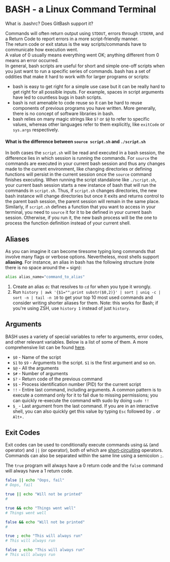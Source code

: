 # BASH - a Linux Command Terminal  

What is .bashrc? Does GitBash support it?  

Commands will often return output using `STDOUT`, errors through `STDERR`, and a Return Code to report errors in a more script-friendly manner.  
The return code or exit status is the way scripts/commands have to communicate how execution went.  
A value of 0 usually means everything went OK; anything different from 0 means an error occurred.  
In general, bash scripts are useful for short and simple one-off scripts when you just want to run a specific series of commands. bash has a set of oddities that make it hard to work with for larger programs or scripts:

- bash is easy to get right for a simple use case but it can be really hard to get right for all possible inputs. For example, spaces in script arguments have led to countless bugs in bash scripts.
- bash is not amenable to code reuse so it can be hard to reuse components of previous programs you have written. More generally, there is no concept of software libraries in bash.
- bash relies on many magic strings like `$?` or `$@` to refer to specific values, whereas other languages refer to them explicitly, like `exitCode` or `sys.args` respectively. 

#### What is the difference between `source script.sh` and `./script.sh`

In both cases the `script.sh` will be read and executed in a bash session, the difference lies in which session is running the commands.
For `source` the commands are executed in your current bash session and thus any changes made to the current environment, like changing directories or defining functions will persist in the current session once the `source` command finishes executing.
When running the script standalone like `./script.sh`, your current bash session starts a new instance of bash that will run the commands in `script.sh`.
Thus, if `script.sh` changes directories, the new bash instance will change directories but once it exits and returns control to the parent bash session, the parent session will remain in the same place.
Similarly, if `script.sh` defines a function that you want to access in your terminal, you need to `source` it for it to be defined in your current bash session. Otherwise, if you run it, the new bash process will be the one to process the function definition instead of your current shell.

## Aliases
As you can imagine it can become tiresome typing long commands that involve many flags or verbose options. Nevertheless, most shells support **aliasing**. For instance, an alias in bash has the following structure (note there is no space around the `=` sign):
```bash
alias alias_name="command_to_alias"
```

1. Create an alias `dc` that resolves to `cd` for when you type it wrongly.
2.  Run `history | awk '{$1="";print substr($0,2)}' | sort | uniq -c | sort -n | tail -n 10`  to get your top 10 most used commands and consider writing shorter aliases for them. Note: this works for Bash; if you're using ZSH, use `history 1` instead of just `history`.

## Arguments
BASH uses a variety of special variables to refer to arguments, error codes, and other relevant variables. Below is a list of some of them. A more comprehensive list can be found [here](https://tldp.org/LDP/abs/html/special-chars.html).  
- `$0` - Name of the script  
- `$1` to `$9` - Arguments to the script. `$1` is the first argument and so on.  
- `$@` - All the arguments  
- `$#` - Number of arguments  
- `$?` - Return code of the previous command  
- `$$` - Process identification number (PID) for the current script  
- `!!` - Entire last command, including arguments. A common pattern is to execute a command only for it to fail due to missing permissions; you can quickly re-execute the command with sudo by doing `sudo !!`  
- `$_` - Last argument from the last command. If you are in an interactive shell, you can also quickly get this value by typing `Esc` followed by `.` or `Alt+.`  

## Exit Codes
Exit codes can be used to conditionally execute commands using `&&` (and operator) and `||` (or operator), both of which are [short-circuiting](https://en.wikipedia.org/wiki/Short-circuit_evaluation) operators. Commands can also be separated within the same line using a semicolon `;`.  

The `true` program will always have a 0 return code and the `false` command will always have a 1 return code.  

```bash
false || echo "Oops, fail"
# Oops, fail

true || echo "Will not be printed"
#

true && echo "Things went well"
# Things went well

false && echo "Will not be printed"
#

true ; echo "This will always run"
# This will always run

false ; echo "This will always run"
# This will always run
```

